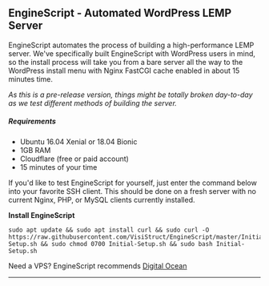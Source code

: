 ## **EngineScript - Automated WordPress LEMP Server**

EngineScript automates the process of building a high-performance LEMP server. We've specifically built EngineScript with WordPress users in mind, so the install process will take you from a bare server all the way to the WordPress install menu with Nginx FastCGI cache enabled in about 15 minutes time.

*As this is a pre-release version, things might be totally broken day-to-day as we test different methods of building the server.*

##### Requirements
- Ubuntu 16.04 Xenial or 18.04 Bionic
- 1GB RAM
- Cloudflare (free or paid account)
- 15 minutes of your time

If you'd like to test EngineScript for yourself, just enter the command below into your favorite SSH client. This should be done on a fresh server with no current Nginx, PHP, or MySQL clients currently installed.

**Install EngineScript**
```shell
sudo apt update && sudo apt install curl && sudo curl -O https://raw.githubusercontent.com/VisiStruct/EngineScript/master/Initial-Setup.sh && sudo chmod 0700 Initial-Setup.sh && sudo bash Initial-Setup.sh
```
Need a VPS? EngineScript recommends [Digital Ocean](https://m.do.co/c/e57cc8492285)

----------
